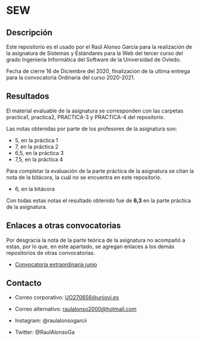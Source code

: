 # SEW

## Descripción

Este repositorio es el usado por el Raúl Alonso García para la realización de la asignatura de Sistemas y Estándares para la Web del tercer curso del grado Ingenieria Informática del Software de la Universidad de Oviedo.

Fecha de cierre 16 de Diciembre del 2020, finalizacion de la ultima entrega para la convocatoria Ordinaria del curso 2020-2021.

## Resultados

El material evaluable de la asignatura se corresponden con las carpetas practica1, practica2, PRACTICA-3 y PRACTICA-4 del repositorio.

Las notas obtenidas por parte de los profesores de la asignatura son: 

  * 5, en la práctica 1 
  * 7, en la práctica 2 
  * 6,5, en la práctica 3 
  * 7,5, en la práctica 4 
 
Para completar la evaluación de la parte práctica de la asignatura se citan la nota de la bitácora, la cuál no se encuentra en este repositorio.
  * 6, en la bitácora
  
Con todas estas notas el resultado obtenido fue de **6,3** en la parte práctica de la asignatura.

## Enlaces a otras convocatorias

Por desgracia la nota de la parte teórica de la asignatura no acompañó a estas, por lo que, en este apartado, se agregan enlaces a los demás repositorios de otras convocatorias.

  * [Convocatoria extraordinaria junio](https://github.com/UO270656/SEW_Extraordinaria)
  
## Contacto

  * Correo corporativo: UO270656@uniovi.es
  
  * Correo alternativo: raulalonso2000@hotmail.com
  
  * Instagram: @raulalonsogarcii
  
  * Twitter: @RaulAlonsoGa
  
  
